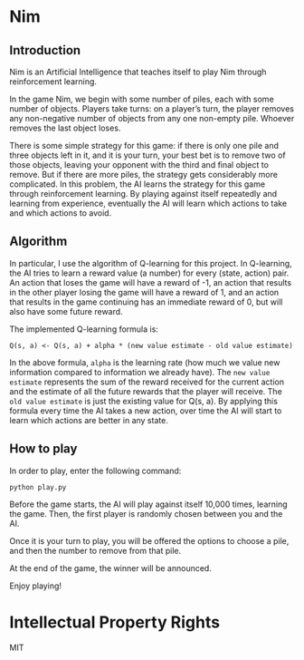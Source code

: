 # Nim

## Introduction

Nim is an Artificial Intelligence that teaches itself to play Nim through reinforcement learning.

In the game Nim, we begin with some number of piles, each with some number of objects. Players take turns: on a player’s turn, the player removes any non-negative number of objects from any one non-empty pile. Whoever removes the last object loses.

There is some simple strategy for this game: if there is only one pile and three objects left in it, and it is your turn, your best bet is to remove two of those objects, leaving your opponent with the third and final object to remove. But if there are more piles, the strategy gets considerably more complicated. In this problem, the AI learns the strategy for this game through reinforcement learning. By playing against itself repeatedly and learning from experience, eventually the AI will learn which actions to take and which actions to avoid.

## Algorithm

In particular, I use the algorithm of Q-learning for this project. In Q-learning, the AI tries to learn a reward value (a number) for every (state, action) pair. An action that loses the game will have a reward of -1, an action that results in the other player losing the game will have a reward of 1, and an action that results in the game continuing has an immediate reward of 0, but will also have some future reward.

The implemented Q-learning formula is:

```
Q(s, a) <- Q(s, a) + alpha * (new value estimate - old value estimate)
```

In the above formula, `alpha` is the learning rate (how much we value new information compared to information we already have). The `new value estimate` represents the sum of the reward received for the current action and the estimate of all the future rewards that the player will receive. The `old value estimate` is just the existing value for Q(s, a). By applying this formula every time the AI takes a new action, over time the AI will start to learn which actions are better in any state.

## How to play

In order to play, enter the following command:

```
python play.py
```

Before the game starts, the AI will play against itself 10,000 times, learning the game. Then, the first player is randomly chosen between you and the AI.

Once it is your turn to play, you will be offered the options to choose a pile, and then the number to remove from that pile.

At the end of the game, the winner will be announced.

Enjoy playing!

# Intellectual Property Rights

MIT
